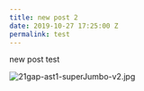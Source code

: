```yaml
---
title: new post 2
date: 2019-10-27 17:25:00 Z
permalink: test
---
```


new post test

![21gap-ast1-superJumbo-v2.jpg](/uploads/21gap-ast1-superJumbo-v2.jpg)